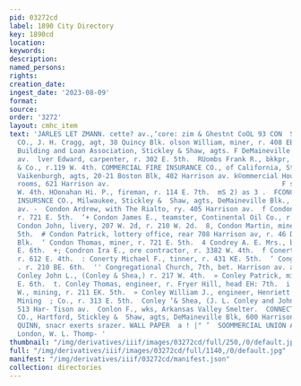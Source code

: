 ```yaml
---
pid: 03272cd
label: 1890 City Directory
key: 1890cd
location: 
keywords: 
description: 
named_persons: 
rights: 
creation_date: 
ingest_date: '2023-08-09'
format: 
source: 
order: '3272'
layout: cmhc_item
text: 'JARLES LET ZMANN. cette? av.,‘core: zim & Ghestnt CoOL 93 CON  SCOLORADO TELEPHONE
  CO., J. H. Cragg, agt, 38 Quincy Blk. olson William, miner, r. 408 EB. 12th.  eColumbia
  Building and Loan Association, Stickley & Shaw, agts. F DeMaineville Blk, 600 Harrison
  av.  lver Edward, carpenter, r. 302 E. 5th.  RUombs Frank R., bkkpr, Louis W. Sweitzer
  & Co., r.119 W. 4th. COMMERCIAL FIRE INSURANCE CO., of California, Steel & t Van
  Vaikenburgh, agts, 20-21 Boston Blk, 402 Harrison av. k©ommercial House, furnished
  rooms, 621 Harrison av.                                           F son, agt, 104
  W. 4th. HOonahan Hi. P., fireman, r. 114 E. 7th.  mS 2) as 3 .  FCONCORDIA FIRE
  INSURSNCE CO., Milwaukee, Stickley &  Shaw, agts, DeMaineville Blk., 600 Harrison
  av. -  Condon Ardrew, with The Rialto, ry. 405 Harrison av.  f Condon Eliza Mrs.,
  r. 721 E. 5th.  ‘+ Condon James E., teamster, Continental Oil Co., r. 219 E. 10th.  »
  Condon John, livery, 207 W. 2d, r. 210 W. 2d.  8, Condon Martin, miner, r. 721 E.
  5th.  # Condon Patrick, lottery office, rear 708 Harrison av, r. 46 Dela-  ware
  Blk.  ‘ Condon Thomas, miner, r. 721 E. 5th.  4 Condrey A. E. Mrs., boarding, 422
  E. 6th.  +; Condron Ira E., ore contractor, r. 3382 W. 4th.  f Conerty John J. miner,
  r. 612 E. 4th.  : Conerty Michael F., tinner, r. 431 KE. 5th.  ‘ Congdon M. D. Mrs.
  . r. 210 BE. 6th.  '' Congregational Church, 7th, bet. Harrison av. and Poplar.  Br
  Conley John L., (Conley & Shea,) r. 217 W. 4th.  » Conley Patrick, miner, r. 406
  E. 6th.  t. Conley Thomas, engineer, r. Fryer Hill, head EH: 7th.  i Conley Thomas
  W., mining, r. 211 EK. 5th.  » Conley William J., engineer, Henriett and Maid Cons.
  Mining  ; Co., r. 313 E. 5th.  Conley ‘& Shea, (J. L. Conley and John Shea,) saloon,
  513 Har- Tison av.  Conlon F., wks, Arkansas Valley Smelter.  CONNECTICUT FIRE INSURANCE
  CO., Hartford, Stickley &  Shaw, agts, DeMaineville Blk, 600 Harrison av.  de J.
  QUINN, snacr exerts srazer. WALL PAPER  a ! |" ’  SOOMMERCIAL UNION ASSURANCE CO.,
  London, W. L. Thomp- '
thumbnail: "/img/derivatives/iiif/images/03272cd/full/250,/0/default.jpg"
full: "/img/derivatives/iiif/images/03272cd/full/1140,/0/default.jpg"
manifest: "/img/derivatives/iiif/03272cd/manifest.json"
collection: directories
---
```


